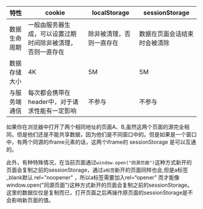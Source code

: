 |特性|cookie|localStorage|sessionStorage|
|---|---|---|---|
|数据生命周期|一般由服务器生成，可以设置过期时间除非被清理，否则一直存在|除非被清理，否则一直存在|数据在页面会话结束时会被清除|
|数据存储大小|4K|5M|5M|
|与服务端通信|每次都会携带在header中，对于请求性能有一定影响|不参与|不参与|

如果你在浏览器中打开了两个相同地址的页面A、B,虽然这两个页面的源完全相同，但是他们还是不能共享数据，因为他们是不同窗口中的。但是如果是一个窗口中，有两个同源的iframe元素的话，这两个iframe的 sessionStorage 是可以互通的。

此外，有种特殊情况，在当前页面通过`window.open("同源页面")`这种方式新开的页面会复制之前的sessionStorage，通过`a标签`新开的页面同样也会,但是a标签_blank默认 rel="noopener" ，所以a标签需要加入rel=“opener” 而才能像window.open("同源页面")这种方式新开的页面会复制之前的sessionStorage。这里的数据仅仅是复制而已，打开页面之后再操作原页面的sessionStorage是不会影响新页面的值。
